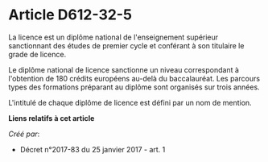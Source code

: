 # Article D612-32-5

La licence est un diplôme national de l'enseignement supérieur sanctionnant des études de premier cycle et conférant à son
titulaire le grade de licence.

Le diplôme national de licence sanctionne un niveau correspondant à l'obtention de 180 crédits européens au-delà du
baccalauréat. Les parcours types des formations préparant au diplôme sont organisés sur trois années.

L'intitulé de chaque diplôme de licence est défini par un nom de mention.

**Liens relatifs à cet article**

_Créé par_:

  - Décret n°2017-83 du 25 janvier 2017 - art. 1
